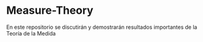 # Measure-Theory
En este repositorio se discutirán y demostrarán resultados importantes de la Teoría de la Medida
